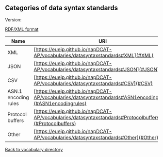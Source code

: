 ## Categories of data syntax standards

Version:

[RDF/XML format](www.google.com)

Name | URI
---- | ---
<a name="XML"></a> XML | [https://eueip.github.io/napDCAT-AP/vocabularies/datasyntaxstandards#XML](#XML)
<a name="JSON"></a> JSON | [https://eueip.github.io/napDCAT-AP/vocabularies/datasyntaxstandards#JSON](#JSON)
<a name="CSV"></a> CSV | [https://eueip.github.io/napDCAT-AP/vocabularies/datasyntaxstandards#CSV](#CSV)
<a name="ASN1encodingrules"></a> ASN.1 encoding rules | [https://eueip.github.io/napDCAT-AP/vocabularies/datasyntaxstandards#ASN1encodingrules](#ASN1encodingrules)
<a name="Protocolbuffers"></a> Protocol buffers | [https://eueip.github.io/napDCAT-AP/vocabularies/datasyntaxstandards#Protocolbuffers](#Protocolbuffers)
<a name="Other"></a> Other | [https://eueip.github.io/napDCAT-AP/vocabularies/datasyntaxstandards#Other](#Other)


[Back to vocabulary directory](https://eueip.github.io/napDCAT-AP/vocabularies/)



